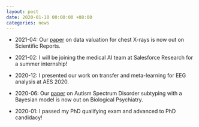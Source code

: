 ```yaml
---
layout: post
date: 2020-01-10 00:00:00 +08:00
categories: news
---
```

* 2021-04: Our [paper](https://doi.org/10.1038/s41598-021-87762-2) on data valuation for chest X-rays is now out on Scientific Reports.

* 2021-02: I will be joining the medical AI team at Salesforce Research for a summer internship!

* 2020-12: I presented our work on transfer and meta-learning for EEG analysis at AES 2020.

* 2020-06: Our [paper](https://doi.org/10.1016/j.biopsych.2019.11.009) on Autism Spectrum Disorder subtyping with a Bayesian model is now out on Biological Psychiatry.

* 2020-01: I passed my PhD qualifying exam and advanced to PhD candidacy!

